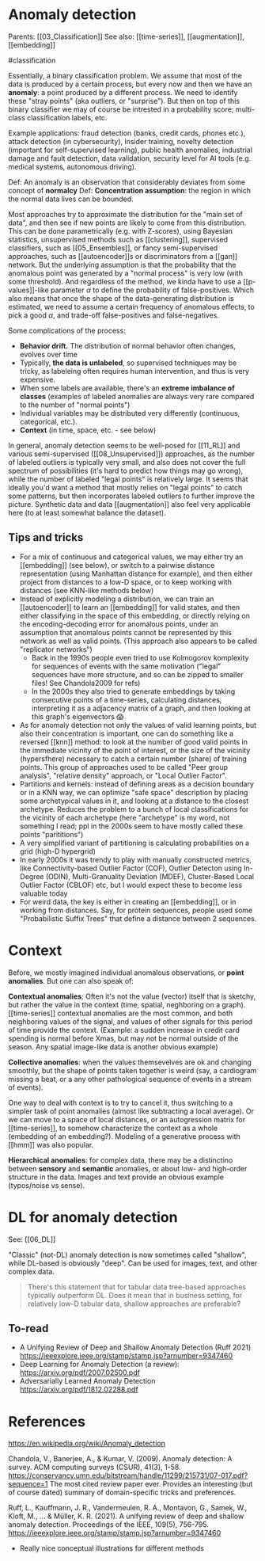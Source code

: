 # Anomaly detection

Parents: [[03_Classification]]
See also: [[time-series]], [[augmentation]], [[embedding]]

#classification


Essentially, a binary classification problem. We assume that most of the data is produced by a certain process, but every now and then we have an **anomaly**: a point produced by a different process. We need to identify these "stray points" (aka outliers, or "surprise"). But then on top of this binary classifier we may of course be intrested in a probability score; multi-class classification labels, etc.

Example applications: fraud detection (banks, credit cards, phones etc.), attack detection (in cybersecurity), insider training, novelty detection (important for self-supervised learning), public health anomalies, industrial damage and fault detection, data validation, security level for AI tools (e.g. medical systems, autonomous driving).

Def: An anomaly is an observation that considerably deviates from some concept of **normalcy**
Def: **Concentration assumption**: the region in which the normal data lives can be bounded.

Most approaches try to approximate the distribution for the "main set of data", and then see if new points are likely to come from this distribution. This can be done parametrically (e.g. with Z-scores), using Bayesian statistics, unsupervised methods such as [[clustering]], supervised classifiers, such as [[05_Ensembles]], or fancy semi-supervised approaches, such as [[autoencoder]]s or discriminators from a [[gan]] network. But the underlying assumption is that the probability that the anomalous point was generated by a "normal process" is very low (with some threshold). And regardless of the method, we kinda have to use a [[p-values]]-like parameter $\alpha$ to define the probability of false-positives. Which also means that once the shape of the data-generating distribution is estimated, we need to assume a certain frequency of anomalous effects, to pick a good $\alpha$, and trade-off false-positives and false-negatives.

Some complications of the process:
* **Behavior drift.** The distribution of normal behavior often changes, evolves over time
* Typically, **the data is unlabeled**, so supervised techniques may be tricky, as labeleing often requires human intervention, and thus is very expensive.
* When some labels are available, there's an **extreme imbalance of classes** (examples of labeled anomalies are always very rare compared to the number of "normal points")
* Individual variables may be distributed very differently (continuous, categorical, etc.).
* **Context** (in time, space, etc. - see below)

In general, anomaly detection seems to be well-posed for [[11_RL]] and various semi-supervised ([[08_Unsupervised]]) approaches, as the number of labeled outliers is typically very small, and also does not cover the full spectrum of possibilities (it's hard to predict how things may go wrong), while the number of labeled "legal points" is relatively large. It seems that ideally you'd want a method that mostly relies on "legal points" to catch some patterns, but then incorporates labeled outliers to further improve the picture. Synthetic data and data [[augmentation]] also feel very applicable here (to at least somewhat balance the dataset).

## Tips and tricks

* For a mix of continuous and categorical values, we may either try an [[embedding]] (see below), or switch to a pairwise distance representation (using Manhattan distance for example), and then either project from distances to a low-D space, or to keep working with distances (see KNN-like methods below)
* Instead of explicitly modeling a distribution, we can train an [[autoencoder]] to learn an [[embedding]] for valid states, and then either classifying in the space of this embedding, or directly relying on the encoding-decoding error for anomalous points, under an assumption that anomalous points cannot be represented by this network as well as valid points. (This approach also appears to be called "replicator networks")
    * Back in the 1990s people even tried to use Kolmogorov komplexity for sequences of events with the same motivation ("legal" sequences have more structure, and so can be zipped to smaller files! See Chandola2009 for refs)
    * In the 2000s they also tried to generate embeddings by taking consecutive points of a time-series, calculating distances, interpreting it as a adjacency matrix of a graph, and then looking at this graph's eigenvectors 😱
* As for anomaly detection not only the values of valid learning points, but also their concentration is important, one can do something like a reversed [[knn]] method: to look at the number of good valid points in the immediate vicinity of the point of interest, or the size of the vicinity (hypersfhere) necessary to catch a certain number (share) of training points. This group of approaches used to be called "Peer group analysis", "relative density" approach, or "Local Outlier Factor".
* Partitions and kernels: instead of defining areas as a decision boundary or in a KNN way, we can optimize "safe space" description by placing some archetypical values in it, and looking at a distance to the closest archetype. Reduces the problem to a bunch of local classifications for the vicinity of each archetype (here "archetype" is my word, not something I read; ppl in the 2000s seem to have mostly called these points "parititions")
* A very simplified variant of partitioning is calculating probabilities on a grid (high-D hypergrid)
* In early 2000s it was trendy to play with manually constructed metrics, like Connectivity-based Outlier Factor (COF), Outlier Detecton using In-Degree (ODIN), Multi-Granuality Deviation (MDEF), Cluster-Based Local Outlier Factor (CBLOF) etc, but I would expect these to become less valuable today
* For weird data, the key is either in creating an [[embedding]], or in working from distances. Say, for protein sequences, people used some "Probabilistic Suffix Trees" that define a distance between 2 sequences.

# Context

Before, we mostly imagined individual anomalous observations, or **point anomalies**. But one can also speak of:

**Contextual anomalies**: Often it's not the value (vector) itself that is sketchy, but rather the value in the context (time, spatial, neghboring on a graph). [[time-series]] contextual anomalies are the most common, and both neighboring values of the signal, and values of other signals for this period of time provide the context. (Example: a sudden increase in credit card spending is normal before Xmas, but may not be normal outside of the season. Any spatial image-like data is another obvious example)

**Collective anomalies**: when the values themsevelves are ok and changing smoothly, but the shape of points taken together is weird (say, a cardiogram missing a beat, or a any other pathological sequence of events in a stream of events).

One way to deal with context is to try to cancel it, thus switching to a simpler task of point anomalies (almost like subtracting a local average). Or we can move to a space of local distances, or an autogression matrix for [[time-series]], to somehow characterize the context as a whole (embedding of an embedding?). Modeling of a generative process with [[hmm]] was also popular.

**Hierarchical anomalies**: for complex data, there may be a distinctino between **sensory** and **semantic** anomalies, or about low- and high-order structure in the data. Images and text provide an obvious example (typos/noise vs sense).

# DL for anomaly detection

See: [[06_DL]]

"Classic" (not-DL) anomaly detection is now sometimes called "shallow", while DL-based is obviously "deep". Can be used for images, text, and other complex data.

> There's this statement that for tabular data tree-based approaches typically outperform DL. Does it mean that in business setting, for relatively low-D tabular data, shallow approaches are preferable?

## To-read

* A Unifying Review of Deep and Shallow Anomaly Detection (Ruff 2021) https://ieeexplore.ieee.org/stamp/stamp.jsp?arnumber=9347460
* Deep Learning for Anomaly Detection (a review): https://arxiv.org/pdf/2007.02500.pdf
* Adversarially Learned Anomaly Detection https://arxiv.org/pdf/1812.02288.pdf 

# References

https://en.wikipedia.org/wiki/Anomaly_detection

Chandola, V., Banerjee, A., & Kumar, V. (2009). Anomaly detection: A survey. ACM computing surveys (CSUR), 41(3), 1-58. https://conservancy.umn.edu/bitstream/handle/11299/215731/07-017.pdf?sequence=1
The most cited review paper ever. Provides an interesting (but of course dated) summary of domain-specific tricks and preferences.

Ruff, L., Kauffmann, J. R., Vandermeulen, R. A., Montavon, G., Samek, W., Kloft, M., ... & Müller, K. R. (2021). A unifying review of deep and shallow anomaly detection. Proceedings of the IEEE, 109(5), 756-795.
https://ieeexplore.ieee.org/stamp/stamp.jsp?arnumber=9347460
* Really nice conceptual illustrations for different methods


